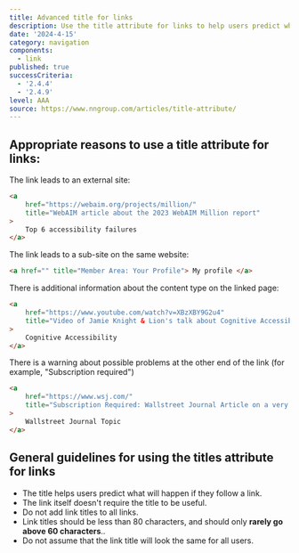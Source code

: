 ```yaml
---
title: Advanced title for links
description: Use the title attribute for links to help users predict where they are going.
date: '2024-4-15'
category: navigation
components:
  - link
published: true
successCriteria:
  - '2.4.4'
  - '2.4.9'
level: AAA
source: https://www.nngroup.com/articles/title-attribute/
---
```


## Appropriate reasons to use a title attribute for links:

The link leads to an external site:

```html
<a
	href="https://webaim.org/projects/million/"
	title="WebAIM article about the 2023 WebAIM Million report"
>
	Top 6 accessibility failures
</a>
```

The link leads to a sub-site on the same website:

```html
<a href="" title="Member Area: Your Profile"> My profile </a>
```

There is additional information about the content type on the linked page:

```html
<a
	href="https://www.youtube.com/watch?v=XBzXBY9G2u4"
	title="Video of Jamie Knight & Lion's talk about Cognitive Accessibility at the Accessibility London Meetup 2018"
>
	Cognitive Accessibility
</a>
```

There is a warning about possible problems at the other end of the link (for example, "Subscription required")

```html
<a
	href="https://www.wsj.com/"
	title="Subscription Required: Wallstreet Journal Article on a very Wallstreet Journal Topic"
>
	Wallstreet Journal Topic
</a>
```

## General guidelines for using the titles attribute for links

- The title helps users predict what will happen if they follow a link.
- The link itself doesn't require the title to be useful.
- Do not add link titles to all links.
- Link titles should be less than 80 characters, and should only **rarely go above 60 characters**..
- Do not assume that the link title will look the same for all users.
